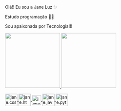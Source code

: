 Olá!! Eu sou a Jane Luz ✨

Estudo programação 👩‍💻

Sou apaixonada por Tecnologia!!!

 <div>
   <a href="https://github.com/janeluz">
  <img height = "180em" src = "https://github-readme-stats.vercel.app/api?username=janeluz&show_icons=true&theme=dracula&include_all_commits=true&count_private=true" />
    <img height="180em" src="https://github-readme-stats.vercel.app/api/top-langs/?username=janeluz&layout=compact&langs_count=7&theme=dracula"/>
   </div>
    
 
 <div style="display : inline_block"><br>
  <img align ="center" alt= "jane.css" heigth = "30"  width="40" src="https://icongr.am/devicon/css3-original-wordmark.svg?size=85&color=currentColor">
  <img align ="center" alt= "jane.html" heigth = "30"  width="40" src="https://icongr.am/devicon/html5-original-wordmark.svg?size=85&color=currentColor">
  <img align ="center" alt= "jane.js" heigth = "30"  width="30" src="https://icongr.am/devicon/javascript-original.svg?size=85&color=currentColor">
  <img align ="center" alt= "jane.java" heigth = "30"  width="40" src="https://icongr.am/devicon/java-original.svg?size=85&color=currentColor">
  <img align ="center" alt= "jane.python" heigth = "30"  width="40" src="https://icongr.am/devicon/python-original.svg?size=85&color=currentColor">
                                                                       
  </div>
